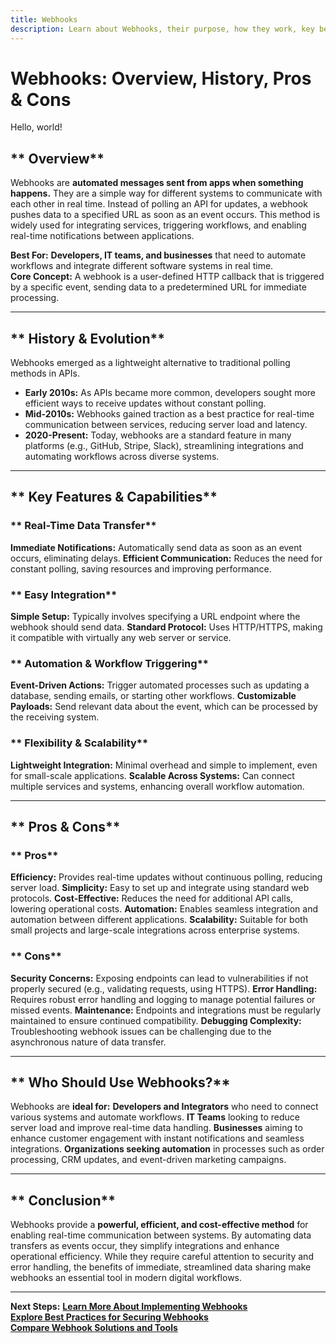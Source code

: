 ```yaml
---
title: Webhooks
description: Learn about Webhooks, their purpose, how they work, key benefits, and best practices for integration.
---
```


# **Webhooks: Overview, History, Pros & Cons**

Hello, world!

## ** Overview**  
Webhooks are **automated messages sent from apps when something happens.** They are a simple way for different systems to communicate with each other in real time. Instead of polling an API for updates, a webhook pushes data to a specified URL as soon as an event occurs. This method is widely used for integrating services, triggering workflows, and enabling real-time notifications between applications.

 **Best For:** **Developers, IT teams, and businesses** that need to automate workflows and integrate different software systems in real time.  
 **Core Concept:** A webhook is a user-defined HTTP callback that is triggered by a specific event, sending data to a predetermined URL for immediate processing.

---

## ** History & Evolution**  
Webhooks emerged as a lightweight alternative to traditional polling methods in APIs.

- **Early 2010s:** As APIs became more common, developers sought more efficient ways to receive updates without constant polling.
- **Mid-2010s:** Webhooks gained traction as a best practice for real-time communication between services, reducing server load and latency.
- **2020-Present:** Today, webhooks are a standard feature in many platforms (e.g., GitHub, Stripe, Slack), streamlining integrations and automating workflows across diverse systems.

---

## ** Key Features & Capabilities**

### ** Real-Time Data Transfer**
 **Immediate Notifications:** Automatically send data as soon as an event occurs, eliminating delays.
 **Efficient Communication:** Reduces the need for constant polling, saving resources and improving performance.

### ** Easy Integration**
 **Simple Setup:** Typically involves specifying a URL endpoint where the webhook should send data.
 **Standard Protocol:** Uses HTTP/HTTPS, making it compatible with virtually any web server or service.

### ** Automation & Workflow Triggering**
 **Event-Driven Actions:** Trigger automated processes such as updating a database, sending emails, or starting other workflows.
 **Customizable Payloads:** Send relevant data about the event, which can be processed by the receiving system.

### ** Flexibility & Scalability**
 **Lightweight Integration:** Minimal overhead and simple to implement, even for small-scale applications.
 **Scalable Across Systems:** Can connect multiple services and systems, enhancing overall workflow automation.

---

## ** Pros & Cons**

### ** Pros**
 **Efficiency:** Provides real-time updates without continuous polling, reducing server load.
 **Simplicity:** Easy to set up and integrate using standard web protocols.
 **Cost-Effective:** Reduces the need for additional API calls, lowering operational costs.
 **Automation:** Enables seamless integration and automation between different applications.
 **Scalability:** Suitable for both small projects and large-scale integrations across enterprise systems.

### ** Cons**
 **Security Concerns:** Exposing endpoints can lead to vulnerabilities if not properly secured (e.g., validating requests, using HTTPS).
 **Error Handling:** Requires robust error handling and logging to manage potential failures or missed events.
 **Maintenance:** Endpoints and integrations must be regularly maintained to ensure continued compatibility.
 **Debugging Complexity:** Troubleshooting webhook issues can be challenging due to the asynchronous nature of data transfer.

---

## ** Who Should Use Webhooks?**
Webhooks are **ideal for:**
 **Developers and Integrators** who need to connect various systems and automate workflows.
 **IT Teams** looking to reduce server load and improve real-time data handling.
 **Businesses** aiming to enhance customer engagement with instant notifications and seamless integrations.
 **Organizations seeking automation** in processes such as order processing, CRM updates, and event-driven marketing campaigns.

---

## ** Conclusion**
Webhooks provide a **powerful, efficient, and cost-effective method** for enabling real-time communication between systems. By automating data transfers as events occur, they simplify integrations and enhance operational efficiency. While they require careful attention to security and error handling, the benefits of immediate, streamlined data sharing make webhooks an essential tool in modern digital workflows.

---

 **Next Steps:**
 **[Learn More About Implementing Webhooks](#)**  
 **[Explore Best Practices for Securing Webhooks](#)**  
 **[Compare Webhook Solutions and Tools](#)**
